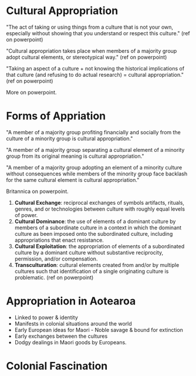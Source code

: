 # Cultural Appropriation
"The act of taking or using things from a culture that is not your own, especially without showing that you understand or respect this culture." (ref on powerpoint)

"Cultural appropriation takes place when members of a majority group adopt cultural elements, or stereotypical way." (ref on powerpoint)

"Taking an aspect of a culture + not knowing the historical implications of that culture (and refusing to do actual research) = cultural appropriation." (ref on powerpoint)

More on powerpoint.

# Forms of Appriation
"A member of a majority group profiting financially and socially from the culture of a minority group is cultural appropriation."

"A member of a majority group separating a cultural element of a minority group from its original meaning is cultural appropriation."

"A member of a majority group adopting an element of a minority culture without consequences while members of the minority group face backlash for the same cultural element is cultural appropriation."

Britannica on powerpoint.

1. **Cultural Exchange**: reciprocal exchanges of symbols artifacts, rituals, genres, and or technologies between culture with roughly equal levels of power.
2. **Cultural Dominance**: the use of elements of a dominant culture by members of a subordinate culture in a context in which the dominant culture as been imposed onto the subordinated culture, including appropriations that enact resistance.
3. **Cultural Exploitation**: the appropriation of elements of a subordinated culture by a dominant culture without substantive reciprocity, permission, and/or compensation.
4. **Transculturation**: cultural elements created from and/or by multiple cultures such that identification of a single originating culture is problematic.
(ref on powerpoint)

# Appropriation in Aotearoa
- Linked to power & identity
- Manifests in colonial situations around the world
- Early European ideas for Maori - Noble savage & bound for extinction
-  Early exchanges between the cultures
- Dodgy dealings in Maori goods by Europeans.

# Colonial Fascination
